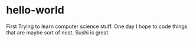 # hello-world
First
Trying to learn computer science stuff. One day I hope to code things that are maybe sort of neat.
Sushi is great.
